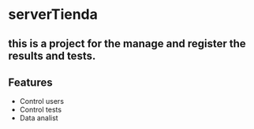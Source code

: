 # serverTienda

## this is a project for the manage and register the results and tests.

## Features


- Control users
- Control tests
- Data analist
